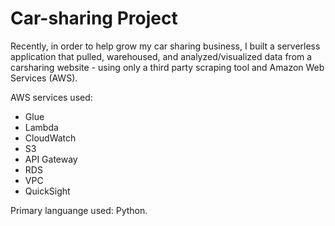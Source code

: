 # Car-sharing Project

Recently, in order to help grow my car sharing business, I built a serverless application that pulled, warehoused, and analyzed/visualized data from a carsharing website - using only a third party scraping tool and Amazon Web Services (AWS). 

AWS services used:
- Glue
- Lambda
- CloudWatch
- S3
- API Gateway
- RDS
- VPC
- QuickSight

Primary languange used: Python. 


